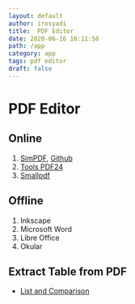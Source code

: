 ```yaml
---
layout: default
author: irosyadi
title:  PDF Editor
date: 2020-06-16 16:11:58
path: /app
category: app
tags: pdf editor
draft: false
---
```


# PDF Editor

## Online
1. [SimPDF](https://simpdf.com/), [Github](https://github.com/shashanoid/Simpdf)
2. [Tools PDF24](https://tools.pdf24.org/en/)
3. [Smallpdf](https://smallpdf.com/)

## Offline
1. Inkscape
2. Microsoft Word
3. Libre Office
4. Okular

## Extract Table from PDF
- [List and Comparison](https://github.com/camelot-dev/camelot/wiki/Comparison-with-other-PDF-Table-Extraction-libraries-and-tools#pdfplumber)
